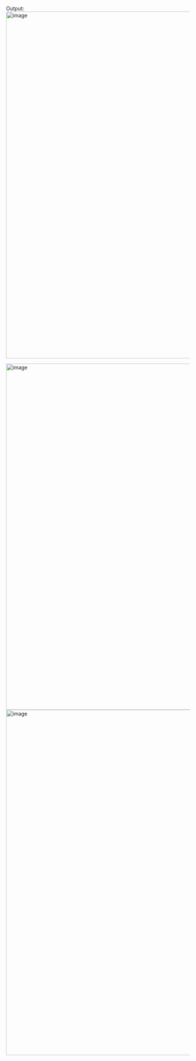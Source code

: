 Output:
<img width="948" alt="image" src="https://github.com/user-attachments/assets/282c045f-8141-45c4-bb50-7881416baa64">

<img width="946" alt="image" src="https://github.com/user-attachments/assets/553c9ee6-7ff4-4b42-9410-5819b82a310b">

<img width="944" alt="image" src="https://github.com/user-attachments/assets/8424e30d-c687-4c52-9382-6f778e1bc4d3">



